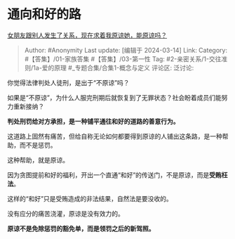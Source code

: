 # 通向和好的路
[女朋友跟别人发生了关系，现在求着我原谅她，能原谅吗？](https://www.zhihu.com/question/638856803/answer/3429763751)

> Author: #Anonymity
> Last update: [编辑于 2024-03-14]
> Link:
> Category: #【答集】/01-家族答集 #【答集】/03-第一性
> Tag: #2-亲密关系/1-交往准则/1a-爱的原理 #_专题合集/合集1-概念与定义
> 评论区:
> 泛讨论:

你觉得法律判处人徒刑，是出于“不原谅”吗？

如果是“不原谅”，为什么人服完刑期后就恢复到了无罪状态？社会盼着成员们能努力重新接纳？

**判处刑罚给对方承担，是一种铺平通往和好的道路的善意行为。**

这道路上固然有痛苦，但给自称无论如何都要得到原谅的人铺出这条路，是一种帮助，而不是惩罚。

这种帮助，就是原谅。

因为贪图提前和好的福利，开出一个直通“和好”的传送门，不是原谅，而是**受贿枉法**。

这样的“和好”只是受贿造成的非法结果，自然法是要没收的。

没有应分的痛苦浇灌，原谅是没有效力的。

**原谅不是免除惩罚的豁免单，而是领罚之后的新驾照。**
